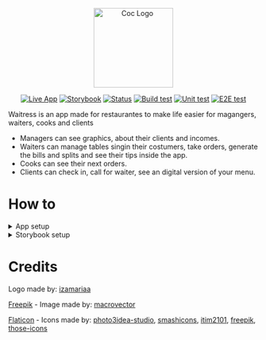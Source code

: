 <p align="center">
  <a href="https://waitress.netlify.app">
    <img alt="Coc Logo" src="https://user-images.githubusercontent.com/9284273/77502892-f1140100-6e3a-11ea-8179-32a66a8de7ed.png" height="160" />
  </a>
</p>
<p align="center">
  <a href="https://waitress.netlify.app"><img src="https://img.shields.io/static/v1?label=>&message=Live%20App&color=blue" alt="Live App"></a>
  <a href="https://waitress-storybook.netlify.app"><img src="https://img.shields.io/static/v1?label=>&message=Storybook&color=blue" alt="Storybook"></a>
  <a href="https://waitress-app.statuspage.io"><img src="https://img.shields.io/static/v1?label=>&message=Status&color=blue" alt="Status"></a>
  <a href='https://github.com/Renato66/waitress/actions?query=workflow%3A"Build+test"'><img alt="Build test" src="https://github.com/Renato66/waitress/workflows/Build%20test/badge.svg" /></a>
   <a href='https://github.com/Renato66/waitress/actions?query=workflow%3A"Unit+test"'><img alt="Unit test" src="https://github.com/Renato66/waitress/workflows/Unit%20test/badge.svg" /></a>
   <a href='https://github.com/Renato66/waitress/actions?query=workflow%3A"E2E+test"'><img alt="E2E test" src="https://github.com/Renato66/waitress/workflows/E2E%20test/badge.svg" /></a>
  
</p>

Waitress is an app made for restaurantes to make life easier for magangers, waiters, cooks and clients

 - Managers can see graphics, about their clients and incomes.
 - Waiters can manage tables singin their costumers, take orders, generate the bills and splits and see their tips inside the app.
 - Cooks can see their next orders.
 - Clients can check in, call for waiter, see an digital version of your menu.

# How to 
<details>
  <summary>App setup</summary>
  
  ## Install dependencies
  Yarn knowledge is required for running this project [getting started with yarn](https://yarnpkg.com/getting-started)
  ```
  yarn install
  ```
  
  ## Run

  ### Compiles and hot-reloads for development
  You can look at [localhost:8080](http://localhost:8080) to see the app
  ```
  yarn serve
  ```
  
  ## Build
  
  ### Compiles and minifies for production
  A folder will be created in root path named `dist`
  ```
  yarn run build
  ```
  
  ## Test
  
  ### Run your end to end tests
  For this test im using [cypress](https://www.cypress.io)
  ```
  yarn test:e2e
  ```
  
  ### Run your unit tests
  For this test im using [jest](https://jestjs.io)
  ```
  yarn test:unit --watch (optional)
  ```
  
  ## Linter
  
  ### Lints and fixes files
  ```
  yarn lint
  ```
</details>

<details>
  <summary>Storybook setup</summary>
  
  ## Install dependencies
  Yarn knowledge is required for running this project [getting started with yarn](https://yarnpkg.com/getting-started)
  ```
  yarn install
  ```
  
  ## Run

  #### Compiles and hot-reloads for development
  You can look at [localhost:6006](http://localhost:6006) to see the storybook
  ```
  yarn storybook
  ```
  
  ## Build
  
  ### Compiles and minifies for production
  A folder will be created in root path named `storybook-static`
  ```
  yarn build-storybook
  ```
  
  ## Linter
  
  ### Lints and fixes files
  ```
  yarn lint
  ```
</details>

# Credits

Logo made by: [izamariaa](https://www.behance.net/izamariaa)

[Freepik](https://br.freepik.com) - Image made by:
[macrovector](https://br.freepik.com/macrovector)

[Flaticon](https://www.flaticon.com) - Icons made by:
[photo3idea-studio](https://www.flaticon.com/authors/photo3idea-studio),
[smashicons](https://www.flaticon.com/authors/smashicons), 
[itim2101](https://www.flaticon.com/authors/itim2101), 
[freepik](https://www.flaticon.com/authors/freepik), 
[those-icons](https://www.flaticon.com/authors/those-icons)
